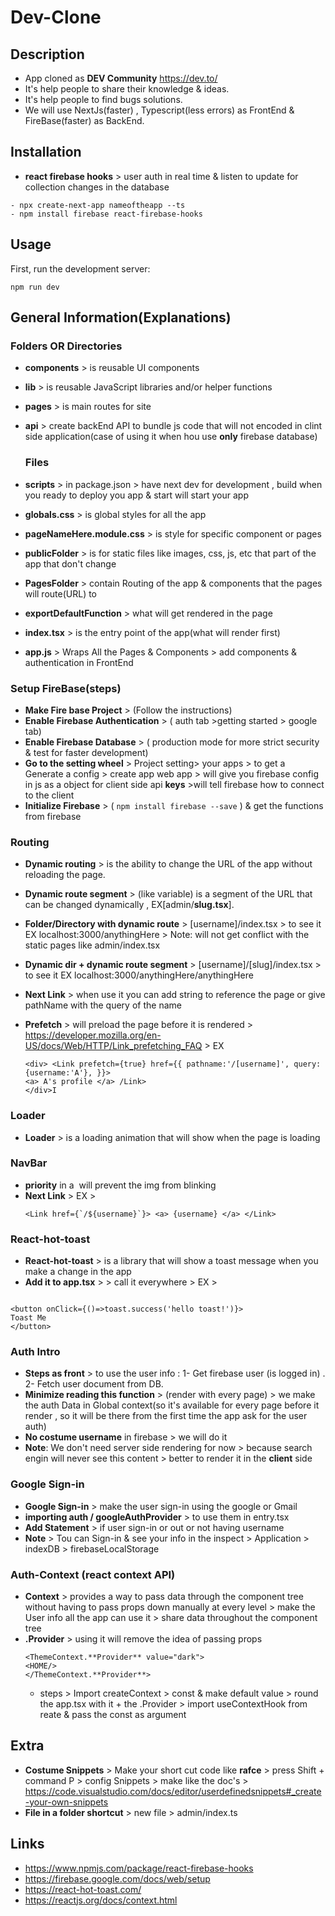 # Dev-Clone

## Description

- App cloned as **DEV Community** https://dev.to/
- It's help people to share their knowledge & ideas.
- It's help people to find bugs solutions.
- We will use NextJs(faster) , Typescript(less errors) as FrontEnd & FireBase(faster) as BackEnd.

## Installation

- **react firebase hooks** > user auth in real time & listen to update for collection changes in the database

```
- npx create-next-app nameoftheapp --ts
- npm install firebase react-firebase-hooks
```

## Usage

First, run the development server:

```
npm run dev
```

## General Information(Explanations)

### Folders OR Directories

- **components** > is reusable UI components
- **lib** > is reusable JavaScript libraries and/or helper functions
- **pages** > is main routes for site
- **api** > create backEnd API to bundle js code that will not encoded in clint side application(case of using it when hou use **only** firebase database)

  ### Files

- **scripts** > in package.json > have next dev for development , build when you ready to deploy you app & start will start your app
- **globals.css** > is global styles for all the app
- **pageNameHere.module.css** > is style for specific component or pages
- **publicFolder** > is for static files like images, css, js, etc that part of the app that don't change
- **PagesFolder** > contain Routing of the app & components that the pages will route(URL) to
- **exportDefaultFunction** > what will get rendered in the page
- **index.tsx** > is the entry point of the app(what will render first)
- **app.js** > Wraps All the Pages & Components > add components & authentication in FrontEnd

### Setup FireBase(steps)

- **Make Fire base Project** > (Follow the instructions)
- **Enable Firebase Authentication** > ( auth tab >getting started > google tab)
- **Enable Firebase Database** > ( production mode for more strict security & test for faster development)
- **Go to the setting wheel** > Project setting> your apps > to get a Generate a config > create app web app > will give you firebase config in js as a object for client side api **keys** >will tell firebase how to connect to the client
- **Initialize Firebase** > ( `npm install firebase --save` ) & get the functions from firebase

### Routing

- **Dynamic routing** > is the ability to change the URL of the app without reloading the page.
- **Dynamic route segment** > (like variable) is a segment of the URL that can be changed dynamically , EX[admin/**slug.tsx**].
- **Folder/Directory with dynamic route** > [username]/index.tsx > to see it EX localhost:3000/anythingHere > Note: will not get conflict with the static pages like admin/index.tsx
- **Dynamic dir + dynamic route segment** > [username]/[slug]/index.tsx > to see it EX localhost:3000/anythingHere/anythingHere
- **Next Link** > when use it you can add string to reference the page or give pathName with the query of the name
- **Prefetch** > will preload the page before it is rendered > https://developer.mozilla.org/en-US/docs/Web/HTTP/Link_prefetching_FAQ > EX

  ```
  <div> <Link prefetch={true} href={{ pathname:'/[username]', query:{username:'A'}, }}>
  <a> A's profile </a> /Link>
  </div>I
  ```

### Loader

- **Loader** > is a loading animation that will show when the page is loading

### NavBar

- **priority** in a <Image priority/> will prevent the img from blinking
- **Next Link** > EX >
  ```
  <Link href={`/${username}`}> <a> {username} </a> </Link>
  ```

### React-hot-toast

- **React-hot-toast** > is a library that will show a toast message when you make a change in the app
- **Add it to app.tsx** > <Toaster/> > call it everywhere > EX >

```

<button onClick={()=>toast.success('hello toast!')}>
Toast Me
</button>

```

### Auth Intro

- **Steps as front** > to use the user info : 1- Get firebase user (is logged in) . 2- Fetch user document from DB.
- **Minimize reading this function** > (render with every page) > we make the auth Data in Global context(so it's available for every page before it render , so it will be there from the first time the app ask for the user auth)
- **No costume username** in firebase > we will do it
- **Note**: We don't need server side rendering for now > because search engin will never see this content > better to render it in the **client** side

### Google Sign-in

- **Google Sign-in** > make the user sign-in using the google or Gmail
- **importing auth / googleAuthProvider** > to use them in entry.tsx
- **Add Statement** > if user sign-in or out or not having username
- **Note** > Tou can Sign-in & see your info in the inspect > Application > indexDB > firebaseLocalStorage

### Auth-Context (react context API)

- **Context** > provides a way to pass data through the component tree without having to pass props down manually at every level > make the User info all the app can use it > share data throughout the component tree
- **.Provider** > using it will remove the idea of passing props
  ```
  <ThemeContext.**Provider** value="dark">
  <HOME/>
  </ThemeContext.**Provider**>
  ```
  - steps > Import createContext > const & make default value > round the app.tsx with it + the .Provider > import useContextHook from reate & pass the const as argument

## Extra

- **Costume Snippets** > Make your short cut code like **rafce** > press Shift + command P > config Snippets > make like the doc's > https://code.visualstudio.com/docs/editor/userdefinedsnippets#_create-your-own-snippets
- **File in a folder shortcut** > new file > admin/index.ts

## Links

- https://www.npmjs.com/package/react-firebase-hooks
- https://firebase.google.com/docs/web/setup
- https://react-hot-toast.com/
- https://reactjs.org/docs/context.html
